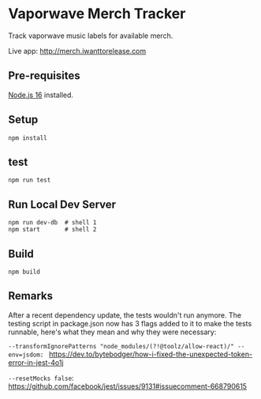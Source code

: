 # Vaporwave Merch Tracker

Track vaporwave music labels for available merch.

Live app: http://merch.iwanttorelease.com

## Pre-requisites

[Node.js 16](https://nodejs.org/en/download/) installed.

## Setup

    npm install

## test

    npm run test

## Run Local Dev Server

    npm run dev-db  # shell 1
    npm start       # shell 2

## Build

    npm build

## Remarks

After a recent dependency update, the tests wouldn't run anymore.
The testing script in package.json now has 3 flags added to it to make the tests runnable,
here's what they mean and why they were necessary:

`--transformIgnorePatterns "node_modules/(?!@toolz/allow-react)/" --env=jsdom: ` https://dev.to/bytebodger/how-i-fixed-the-unexpected-token-error-in-jest-4o1j

`--resetMocks false`: https://github.com/facebook/jest/issues/9131#issuecomment-668790615
